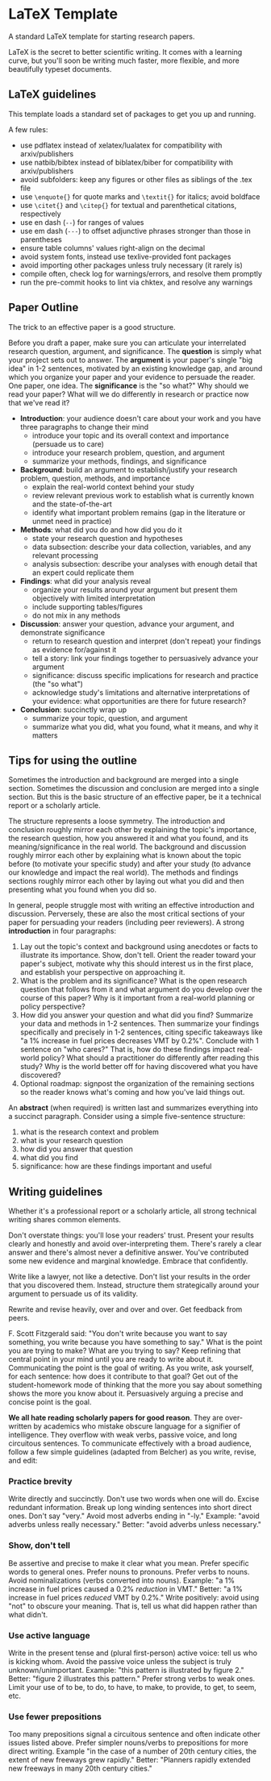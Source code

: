 # LaTeX Template

A standard LaTeX template for starting research papers.

LaTeX is the secret to better scientific writing. It comes with a learning curve, but you'll soon be writing much faster, more flexible, and more beautifully typeset documents.


## LaTeX guidelines

This template loads a standard set of packages to get you up and running.

A few rules:

 - use pdflatex instead of xelatex/lualatex for compatibility with arxiv/publishers
 - use natbib/bibtex instead of biblatex/biber for compatibility with arxiv/publishers
 - avoid subfolders: keep any figures or other files as siblings of the .tex file
 - use `\enquote{}` for quote marks and `\textit{}` for italics; avoid boldface
 - use `\citet{}` and `\citep{}` for textual and parenthetical citations, respectively
 - use en dash (`--`) for ranges of values
 - use em dash (`---`) to offset adjunctive phrases stronger than those in parentheses
 - ensure table columns' values right-align on the decimal
 - avoid system fonts, instead use texlive-provided font packages
 - avoid importing other packages unless truly necessary (it rarely is)
 - compile often, check log for warnings/errors, and resolve them promptly
 - run the pre-commit hooks to lint via chktex, and resolve any warnings


## Paper Outline

The trick to an effective paper is a good structure.

Before you draft a paper, make sure you can articulate your interrelated research question, argument, and significance. The **question** is simply what your project sets out to answer. The **argument** is your paper's single "big idea" in 1-2 sentences, motivated by an existing knowledge gap, and around which you organize your paper and your evidence to persuade the reader. One paper, one idea. The **significance** is the "so what?" Why should we read your paper? What will we do differently in research or practice now that we've read it?

- **Introduction**: your audience doesn't care about your work and you have three paragraphs to change their mind
  - introduce your topic and its overall context and importance (persuade us to care)
  - introduce your research problem, question, and argument
  - summarize your methods, findings, and significance
- **Background**: build an argument to establish/justify your research problem, question, methods, and importance
  - explain the real-world context behind your study
  - review relevant previous work to establish what is currently known and the state-of-the-art
  - identify what important problem remains (gap in the literature or unmet need in practice)
- **Methods**: what did you do and how did you do it
  - state your research question and hypotheses
  - data subsection: describe your data collection, variables, and any relevant processing
  - analysis subsection: describe your analyses with enough detail that an expert could replicate them
- **Findings**: what did your analysis reveal
  - organize your results around your argument but present them objectively with limited interpretation
  - include supporting tables/figures
  - do not mix in any methods
- **Discussion**: answer your question, advance your argument, and demonstrate significance
  - return to research question and interpret (don't repeat) your findings as evidence for/against it
  - tell a story: link your findings together to persuasively advance your argument
  - significance: discuss specific implications for research and practice (the "so what")
  - acknowledge study's limitations and alternative interpretations of your evidence: what opportunities are there for future research?
- **Conclusion**: succinctly wrap up
  - summarize your topic, question, and argument
  - summarize what you did, what you found, what it means, and why it matters


## Tips for using the outline

Sometimes the introduction and background are merged into a single section. Sometimes the discussion and conclusion are merged into a single section. But this is the basic structure of an effective paper, be it a technical report or a scholarly article.

The structure represents a loose symmetry. The introduction and conclusion roughly mirror each other by explaining the topic's importance, the research question, how you answered it and what you found, and its meaning/significance in the real world. The background and discussion roughly mirror each other by explaining what is known about the topic before (to motivate your specific study) and after your study (to advance our knowledge and impact the real world). The methods and findings sections roughly mirror each other by laying out what you did and then presenting what you found when you did so.

In general, people struggle most with writing an effective introduction and discussion. Perversely, these are also the most critical sections of your paper for persuading your readers (including peer reviewers). A strong **introduction** in four paragraphs:

1. Lay out the topic's context and background using anecdotes or facts to illustrate its importance. Show, don't tell. Orient the reader toward your paper's subject, motivate why this should interest us in the first place, and establish your perspective on approaching it.
2. What is the problem and its significance? What is the open research question that follows from it and what argument do you develop over the course of this paper? Why is it important from a real-world planning or policy perspective?
3. How did you answer your question and what did you find? Summarize your data and methods in 1-2 sentences. Then summarize your findings specifically and precisely in 1-2 sentences, citing specific takeaways like "a 1% increase in fuel prices decreases VMT by 0.2%". Conclude with 1 sentence on "who cares?" That is, how do these findings impact real-world policy? What should a practitioner do differently after reading this study? Why is the world better off for having discovered what you have discovered?
4. Optional roadmap: signpost the organization of the remaining sections so the reader knows what's coming and how you've laid things out.

An **abstract** (when required) is written last and summarizes everything into a succinct paragraph. Consider using a simple five-sentence structure:

1. what is the research context and problem
1. what is your research question
1. how did you answer that question
1. what did you find
1. significance: how are these findings important and useful


## Writing guidelines

Whether it's a professional report or a scholarly article, all strong technical writing shares common elements.

Don't overstate things: you'll lose your readers' trust. Present your results clearly and honestly and avoid over-interpreting them. There's rarely a clear answer and there's almost never a definitive answer. You've contributed some new evidence and marginal knowledge. Embrace that confidently.

Write like a lawyer, not like a detective. Don't list your results in the order that you discovered them. Instead, structure them strategically around your argument to persuade us of its validity.

Rewrite and revise heavily, over and over and over. Get feedback from peers.

F. Scott Fitzgerald said: "You don't write because you want to say something, you write because you have something to say." What is the point you are trying to make? What are you trying to say? Keep refining that central point in your mind until you are ready to write about it. Communicating the point is the goal of writing. As you write, ask yourself, for each sentence: how does it contribute to that goal? Get out of the student-homework mode of thinking that the more you say about something shows the more you know about it. Persuasively arguing a precise and concise point is the goal.

**We all hate reading scholarly papers for good reason**. They are over-written by academics who mistake obscure language for a signifier of intelligence. They overflow with weak verbs, passive voice, and long circuitous sentences. To communicate effectively with a broad audience, follow a few simple guidelines (adapted from Belcher) as you write, revise, and edit:

### Practice brevity

Write directly and succinctly. Don't use two words when one will do. Excise redundant information. Break up long winding sentences into short direct ones. Don't say "very." Avoid most adverbs ending in "-ly." Example: "avoid adverbs unless really necessary." Better: "avoid adverbs unless necessary."

### Show, don't tell

Be assertive and precise to make it clear what you mean. Prefer specific words to general ones. Prefer nouns to pronouns. Prefer verbs to nouns. Avoid nominalizations (verbs converted into nouns). Example: "a 1% increase in fuel prices caused a 0.2% _reduction_ in VMT." Better: "a 1% increase in fuel prices _reduced_ VMT by 0.2%." Write positively: avoid using "not" to obscure your meaning. That is, tell us what did happen rather than what didn't.

### Use active language

Write in the present tense and (plural first-person) active voice: tell us who is kicking whom. Avoid the passive voice unless the subject is truly unknown/unimportant. Example: "this pattern is illustrated by figure 2." Better: "figure 2 illustrates this pattern." Prefer strong verbs to weak ones. Limit your use of to be, to do, to have, to make, to provide, to get, to seem, etc.

### Use fewer prepositions

Too many prepositions signal a circuitous sentence and often indicate other issues listed above. Prefer simpler nouns/verbs to prepositions for more direct writing. Example "in the case of a number of 20th century cities, the extent of new freeways grew rapidly." Better: "Planners rapidly extended new freeways in many 20th century cities."
